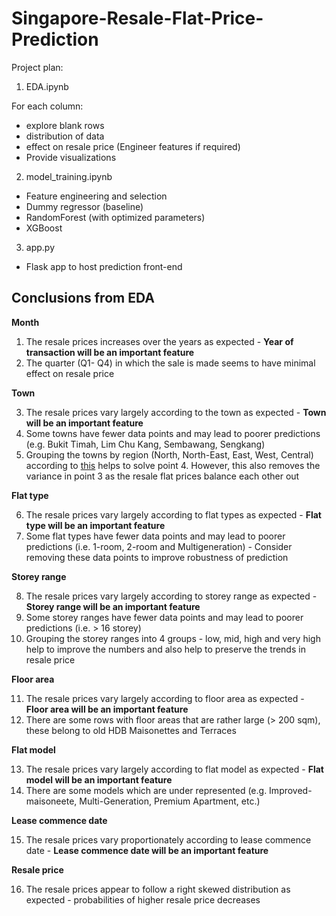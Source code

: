 # Singapore-Resale-Flat-Price-Prediction

Project plan:

1. EDA.ipynb

For each column:
* explore blank rows
* distribution of data
* effect on resale price (Engineer features if required)
* Provide visualizations

2. model_training.ipynb
* Feature engineering and selection 
* Dummy regressor (baseline)
* RandomForest (with optimized parameters)
* XGBoost 

3. app.py
* Flask app to host prediction front-end

## Conclusions from EDA

**Month**

1. The resale prices increases over the years as expected - **Year of transaction will be an important feature**
2. The quarter (Q1- Q4) in which the sale is made seems to have minimal effect on resale price

**Town**

3. The resale prices vary largely according to the town as expected - **Town will be an important feature**
4. Some towns have fewer data points and may lead to poorer predictions (e.g. Bukit Timah, Lim Chu Kang, Sembawang, Sengkang)
5. Grouping the towns by region (North, North-East, East, West, Central) according to [this](https://en.wikipedia.org/wiki/Planning_Areas_of_Singapore) helps to solve point 4. However, this also removes the variance in point 3 as the resale flat prices balance each other out

**Flat type**

6. The resale prices vary largely according to flat types as expected - **Flat type will be an important feature**
7. Some flat types have fewer data points and may lead to poorer predictions (i.e. 1-room, 2-room and Multigeneration) - Consider removing these data points to improve robustness of prediction

**Storey range**

8. The resale prices vary largely according to storey range as expected - **Storey range will be an important feature**
9. Some storey ranges have fewer data points and may lead to poorer predictions (i.e. > 16 storey)
10. Grouping the storey ranges into 4 groups - low, mid, high and very high help to improve the numbers and also help to preserve the trends in resale price

**Floor area**

11. The resale prices vary largely according to floor area as expected - **Floor area will be an important feature**
12. There are some rows with floor areas that are rather large (> 200 sqm), these belong to old HDB Maisonettes and Terraces

**Flat model**

13. The resale prices vary largely according to flat model as expected - **Flat model will be an important feature**
14. There are some models which are under represented (e.g. Improved-maisoneete, Multi-Generation, Premium Apartment, etc.)

**Lease commence date**

15. The resale prices vary proportionately according to lease commence date - **Lease commence date will be an important feature**

**Resale price**

16. The resale prices appear to follow a right skewed distribution as expected - probabilities of higher resale price decreases